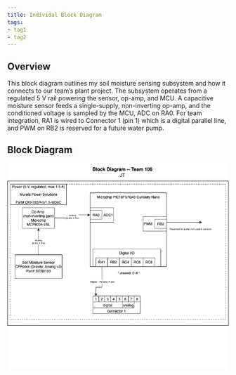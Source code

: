 ```yaml
---
title: Individal Block Diagram
tags:
- tag1
- tag2
---
```


## Overview

This block diagram outlines my soil moisture sensing subsystem and how it connects to our team’s plant project. The subsystem operates from a regulated 5 V rail powering the sensor, op-amp, and MCU. A capacitive moisture sensor feeds a single-supply, non-inverting op-amp, and the conditioned voltage is sampled by the MCU, ADC on RA0. For team integration, RA1 is wired to Connector 1 (pin 1) which is a digital parallel line, and PWM on RB2 is reserved for a future water pump.

## Block Diagram 

![BlockDiagram](docs/ibd.png)
